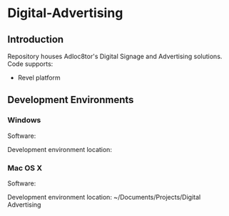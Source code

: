# Digital-Advertising
## Introduction
Repository houses Adloc8tor's Digital Signage and Advertising solutions. Code supports:
* Revel platform

## Development Environments
### Windows
Software: <Add here>

Development environment location: <Add here>

### Mac OS X
Software:

Development environment location: ~/Documents/Projects/Digital Advertising
